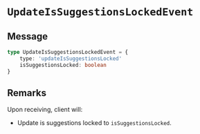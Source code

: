 # `UpdateIsSuggestionsLockedEvent`

## Message

```ts
type UpdateIsSuggestionsLockedEvent = {
    type: 'updateIsSuggestionsLocked'
    isSuggestionsLocked: boolean
}
```

## Remarks

Upon receiving, client will:

-   Update is suggestions locked to `isSuggestionsLocked`.
